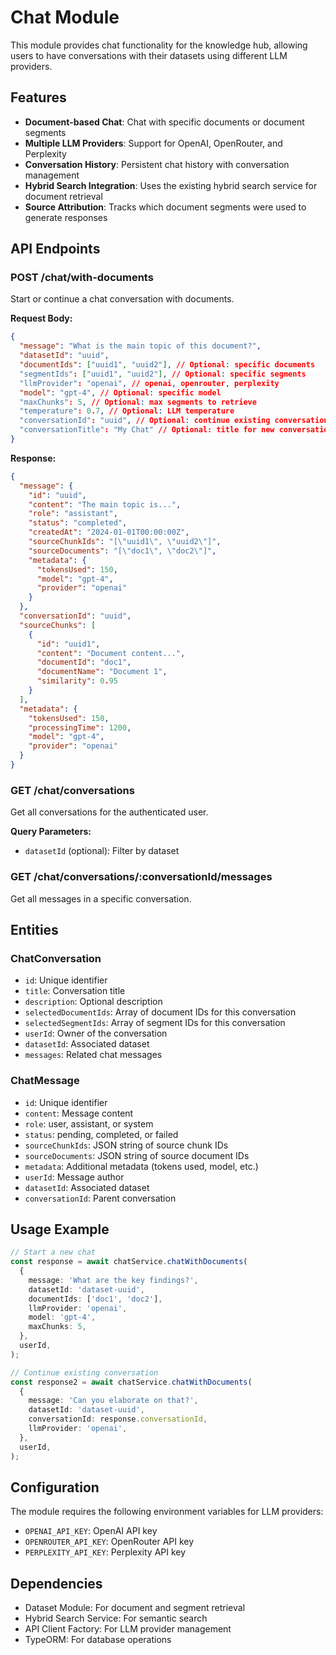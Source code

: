 # Chat Module

This module provides chat functionality for the knowledge hub, allowing users to have conversations with their datasets using different LLM providers.

## Features

- **Document-based Chat**: Chat with specific documents or document segments
- **Multiple LLM Providers**: Support for OpenAI, OpenRouter, and Perplexity
- **Conversation History**: Persistent chat history with conversation management
- **Hybrid Search Integration**: Uses the existing hybrid search service for document retrieval
- **Source Attribution**: Tracks which document segments were used to generate responses

## API Endpoints

### POST /chat/with-documents

Start or continue a chat conversation with documents.

**Request Body:**

```json
{
  "message": "What is the main topic of this document?",
  "datasetId": "uuid",
  "documentIds": ["uuid1", "uuid2"], // Optional: specific documents
  "segmentIds": ["uuid1", "uuid2"], // Optional: specific segments
  "llmProvider": "openai", // openai, openrouter, perplexity
  "model": "gpt-4", // Optional: specific model
  "maxChunks": 5, // Optional: max segments to retrieve
  "temperature": 0.7, // Optional: LLM temperature
  "conversationId": "uuid", // Optional: continue existing conversation
  "conversationTitle": "My Chat" // Optional: title for new conversation
}
```

**Response:**

```json
{
  "message": {
    "id": "uuid",
    "content": "The main topic is...",
    "role": "assistant",
    "status": "completed",
    "createdAt": "2024-01-01T00:00:00Z",
    "sourceChunkIds": "[\"uuid1\", \"uuid2\"]",
    "sourceDocuments": "[\"doc1\", \"doc2\"]",
    "metadata": {
      "tokensUsed": 150,
      "model": "gpt-4",
      "provider": "openai"
    }
  },
  "conversationId": "uuid",
  "sourceChunks": [
    {
      "id": "uuid1",
      "content": "Document content...",
      "documentId": "doc1",
      "documentName": "Document 1",
      "similarity": 0.95
    }
  ],
  "metadata": {
    "tokensUsed": 150,
    "processingTime": 1200,
    "model": "gpt-4",
    "provider": "openai"
  }
}
```

### GET /chat/conversations

Get all conversations for the authenticated user.

**Query Parameters:**

- `datasetId` (optional): Filter by dataset

### GET /chat/conversations/:conversationId/messages

Get all messages in a specific conversation.

## Entities

### ChatConversation

- `id`: Unique identifier
- `title`: Conversation title
- `description`: Optional description
- `selectedDocumentIds`: Array of document IDs for this conversation
- `selectedSegmentIds`: Array of segment IDs for this conversation
- `userId`: Owner of the conversation
- `datasetId`: Associated dataset
- `messages`: Related chat messages

### ChatMessage

- `id`: Unique identifier
- `content`: Message content
- `role`: user, assistant, or system
- `status`: pending, completed, or failed
- `sourceChunkIds`: JSON string of source chunk IDs
- `sourceDocuments`: JSON string of source document IDs
- `metadata`: Additional metadata (tokens used, model, etc.)
- `userId`: Message author
- `datasetId`: Associated dataset
- `conversationId`: Parent conversation

## Usage Example

```typescript
// Start a new chat
const response = await chatService.chatWithDocuments(
  {
    message: 'What are the key findings?',
    datasetId: 'dataset-uuid',
    documentIds: ['doc1', 'doc2'],
    llmProvider: 'openai',
    model: 'gpt-4',
    maxChunks: 5,
  },
  userId,
);

// Continue existing conversation
const response2 = await chatService.chatWithDocuments(
  {
    message: 'Can you elaborate on that?',
    datasetId: 'dataset-uuid',
    conversationId: response.conversationId,
    llmProvider: 'openai',
  },
  userId,
);
```

## Configuration

The module requires the following environment variables for LLM providers:

- `OPENAI_API_KEY`: OpenAI API key
- `OPENROUTER_API_KEY`: OpenRouter API key
- `PERPLEXITY_API_KEY`: Perplexity API key

## Dependencies

- Dataset Module: For document and segment retrieval
- Hybrid Search Service: For semantic search
- API Client Factory: For LLM provider management
- TypeORM: For database operations

